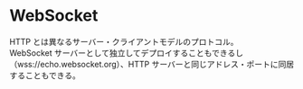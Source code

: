# WebSocket

HTTP とは異なるサーバー・クライアントモデルのプロトコル。  
WebSocket サーバーとして独立してデプロイすることもできるし（wss://echo.websocket.org）、HTTP サーバーと同じアドレス・ポートに同居することもできる。
